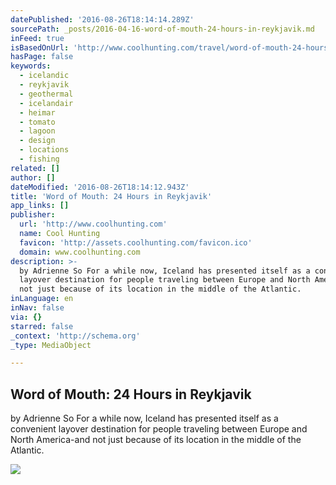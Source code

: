 ```yaml
---
datePublished: '2016-08-26T18:14:14.289Z'
sourcePath: _posts/2016-04-16-word-of-mouth-24-hours-in-reykjavik.md
inFeed: true
isBasedOnUrl: 'http://www.coolhunting.com/travel/word-of-mouth-24-hours-reykjavik'
hasPage: false
keywords:
  - icelandic
  - reykjavik
  - geothermal
  - icelandair
  - heimar
  - tomato
  - lagoon
  - design
  - locations
  - fishing
related: []
author: []
dateModified: '2016-08-26T18:14:12.943Z'
title: 'Word of Mouth: 24 Hours in Reykjavik'
app_links: []
publisher:
  url: 'http://www.coolhunting.com'
  name: Cool Hunting
  favicon: 'http://assets.coolhunting.com/favicon.ico'
  domain: www.coolhunting.com
description: >-
  by Adrienne So For a while now, Iceland has presented itself as a convenient
  layover destination for people traveling between Europe and North America-and
  not just because of its location in the middle of the Atlantic.
inLanguage: en
inNav: false
via: {}
starred: false
_context: 'http://schema.org'
_type: MediaObject

---
```

<article style=""><h1>Word of Mouth: 24 Hours in Reykjavik</h1><p>by Adrienne So For a while now, Iceland has presented itself as a convenient layover destination for people traveling between Europe and North America-and not just because of its location in the middle of the Atlantic.</p><img src="http://assets.coolhunting.com/coolhunting/2016/02/19/large_WoM_-Reykjavik_24_Hours_hero.jpg" /></article>